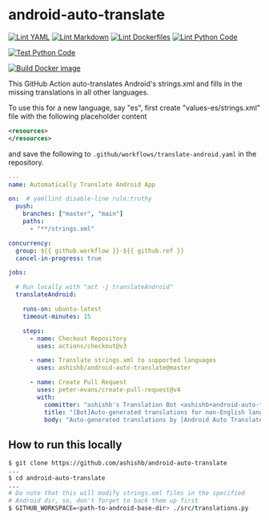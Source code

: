 # android-auto-translate

[![Lint YAML](https://github.com/ashishb/android-auto-translate/actions/workflows/lint-yaml.yaml/badge.svg)](https://github.com/ashishb/android-auto-translate/actions/workflows/lint-yaml.yaml)
[![Lint Markdown](https://github.com/ashishb/android-auto-translate/actions/workflows/lint-markdown.yaml/badge.svg)](https://github.com/ashishb/android-auto-translate/actions/workflows/lint-markdown.yaml)
[![Lint Dockerfiles](https://github.com/ashishb/android-auto-translate/actions/workflows/lint-docker.yaml/badge.svg)](https://github.com/ashishb/android-auto-translate/actions/workflows/lint-docker.yaml)
[![Lint Python Code](https://github.com/ashishb/android-auto-translate/actions/workflows/lint-python.yaml/badge.svg)](https://github.com/ashishb/android-auto-translate/actions/workflows/lint-python.yaml)

[![Test Python Code](https://github.com/ashishb/android-auto-translate/actions/workflows/test-python.yaml/badge.svg)](https://github.com/ashishb/android-auto-translate/actions/workflows/test-python.yaml)

[![Build Docker image](https://github.com/ashishb/android-auto-translate/actions/workflows/build-docker.yaml/badge.svg)](https://github.com/ashishb/android-auto-translate/actions/workflows/build-docker.yaml)

This GitHub Action auto-translates Android's strings.xml and
fills in the missing translations in all other languages.

To use this for a new language, say "es", first create "values-es/strings.xml" file with
the following placeholder content

```xml
<resources>
</resources>
```

and save the following to `.github/workflows/translate-android.yaml` in the repository.

```yaml
---
name: Automatically Translate Android App

on:  # yamllint disable-line rule:truthy
  push:
    branches: ["master", "main"]
    paths:
      - "**/strings.xml"

concurrency:
  group: ${{ github.workflow }}-${{ github.ref }}
  cancel-in-progress: true

jobs:

  # Run locally with "act -j translateAndroid"
  translateAndroid:

    runs-on: ubuntu-latest
    timeout-minutes: 15

    steps:
      - name: Checkout Repository
        uses: actions/checkout@v3

      - name: Translate strings.xml to supported languages
        uses: ashishb/android-auto-translate@master

      - name: Create Pull Request
        uses: peter-evans/create-pull-request@v4
        with:
          committer: "ashishb's Translation Bot <ashishb+android-auto-translate@ashishb.net>"
          title: "[Bot]Auto-generated translations for non-English languages"
          body: "Auto-generated translations by [Android Auto Translate](https://github.com/ashishb/android-auto-translate) bot"
```

## How to run this locally

```bash
$ git clone https://github.com/ashishb/android-auto-translate
...
$ cd android-auto-translate
...
# Do note that this will modify strings.xml files in the specified
# Android dir, so, don't forget to back them up first
$ GITHUB_WORKSPACE=<path-to-android-base-dir> ./src/translations.py
```
